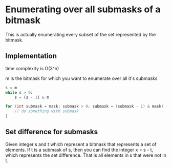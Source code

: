 # Enumerating over all submasks of a bitmask

This is actually enumerating every subset of the set represented by the bitmask. 

## Implementation

time complexity is O(3^n)

m is the bitmask for which you want to enumerate over all it's submasks


```py
s = m
while s > 0:
    s = (s - 1) & m
```

```cpp
for (int submask = mask; submask > 0; submask = (submask - 1) & mask) {
    // do something with submask
}
```

## Set difference for submasks

Given integer s and t which represent a bitmask that represents a set of elements.  If t is a submask of s, then you can find the integer x = s - t, which represents the set difference.  That is all elements in s that were not in t. 
